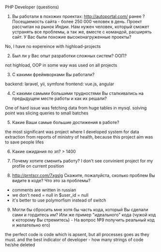 PHP Developer (questions)

1) Вы работали в похожих проектах: http://autoportal.com/ ранее ? Посещаемость сайта - более 250 000 человек в день. Проект рассчитан на рынок Индии. Нам нужен человек, который сможет устранять все проблемы, а так же, вместе с командой, расширять сайт. У Вас были похожие высоконагруженные проекты? 

No, I have no expereince with highload-projects

2) Был ли у Вас опыт разработки сложных систем? ООП?

not highload, OOP in some way was used on all projects

3) C какими фреймворками Вы работали? 

backend: laravel, yii, symfone
frontend: vue.js, angular

4) С какими самыми большими трудностями Вы сталкивались на предыдущем месте работы и как их решали? 

One of hard issue was fetching data from huge tables in mysql. solving point was slicing queries to small batches

5) Какие Ваши самые большие достижения в работе?

the most significant was project where I developed system for data extraction from reports of ministry of health, because this project aim was to save people lifes

6) Какие ожидания по зп? 
  \> 1400

7) Почему хотите сменить работу? 
I don't see convinient project for my profile on current position

8) http://prntscr.com/7xgslg 
Скажите, пожалуйста, сколько проблем Вы видите в коде? Что это за проблемы? 

- comments are written in russian
- we don't need = null in $user_id = null 
- it's better to use polymorfism instead of switch

9) Могли бы сбросить мне хотя бы часть кода, который Вы сделали сами и гордитесь им? Или же пример "идеального" кода (чужой код к которому Вы стремитесь) - На вопрос №9 получить реальный код и желательно его)

the perfect code is code which is apsent, but all processes goes as they must. and the best indicator of developer - how many strings of code he/she deleted